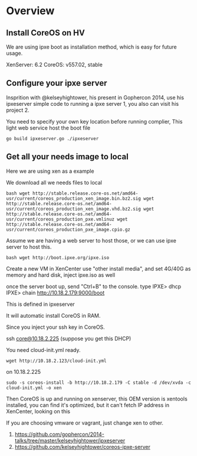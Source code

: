 # Overview

## Install CoreOS on HV

We are using ipxe boot as installation method, which is easy for future usage.

XenServer: 6.2
CoreOS: v557.02, stable

## Configure your ipxe server

Insprition with @kelseyhightower, his present in Gophercon 2014, use his ipxeserver simple code to running a ipxe server 1, you also can visit his project 2.

You need to specify your own key location before running complier, This light web service host the boot file

``
  go build ipxeserver.go
  ./ipxeserver
``

## Get all your needs image to local

Here we are using xen as a example

We download all we needs files to local

``bash
  wget http://stable.release.core-os.net/amd64-usr/current/coreos_production_xen_image.bin.bz2.sig
  wget http://stable.release.core-os.net/amd64-usr/current/coreos_production_xen_image.vhd.bz2.sig
  wget http://stable.release.core-os.net/amd64-usr/current/coreos_production_pxe.vmlinuz
  wget http://stable.release.core-os.net/amd64-usr/current/coreos_production_pxe_image.cpio.gz
``

Assume we are having a web server to host those, or we can use ipxe server to host this.

``bash
 wget http://boot.ipxe.org/ipxe.iso
``

Create a new VM in XenCenter use "other install media", and set 4G/40G as memory and hard disk, inject ipxe.iso as well

once the server boot up, send "Ctrl+B" to the console.
type
IPXE> dhcp
IPXE> chain http://10.18.2.179:9000/boot

This is defined in ipxeserver

It will automatic install CoreOS in RAM.

Since you inject your ssh key in CoreOS.

ssh core@10.18.2.225 (suppose you get this DHCP)

You need cloud-init.yml ready.

``
 wget http://10.18.2.123/cloud-init.yml
``

on 10.18.2.225

``
 sudo -s
 coreos-install -b http://10.18.2.179 -C stable -d /dev/xvda -c cloud-init.yml -o xen
``

Then CoreOS is up and running on xenserver, this OEM version is xentools installed, you can find it's optimized, but it can't fetch IP address in XenCenter, looking on this

If you are choosing vmware or vagrant, just change xen to other.

1. https://github.com/gophercon/2014-talks/tree/master/kelseyhightower/ipxeserver
2. https://github.com/kelseyhightower/coreos-ipxe-server
